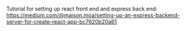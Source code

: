 Tutorial for setting up react front end and express back end:
https://medium.com/@maison.moa/setting-up-an-express-backend-server-for-create-react-app-bc7620b20a61
